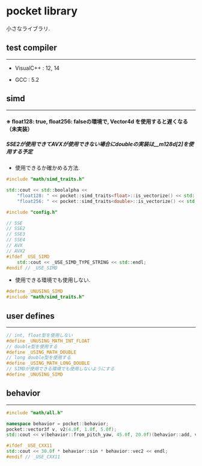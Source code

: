 # pocket library
小さなライブラリ.

## test compiler
***
* VisualC++ : 12, 14

* GCC : 5.2

## simd
***
#### ※ float128: true, float256: falseの環境で, Vector4d を使用すると遅くなる（未実装）
#####   SSE2が使用できてAVXが使用できない場合にdoubleの実装は__m128d[2]を使用する予定

* 使用できるか確かめる方法.
```cpp
#include "math/simd_traits.h"

std::cout << std::boolalpha <<
	"float128: " << pocket::simd_traits<float>::is_vectorize() << std::endl <<
	"float256: " << pocket::simd_traits<double>::is_vectorize() << std::endl;
```
```cpp
#include "config.h"

// SSE
// SSE2
// SSE3
// SSE4
// AVX
// AVX2
#ifdef _USE_SIMD
	std::cout << _USE_SIMD_TYPE_STRING << std::endl;
#endif // _USE_SIMD
```

* 使用できる環境でも使用しない.
```cpp
#define _UNUSING_SIMD
#include "math/simd_traits.h"
```

## user defines
***
```cpp
// int, float型を使用しない
#define _UNUSING_MATH_INT_FLOAT
// double型を使用する
#define _USING_MATH_DOUBLE
// long double型を使用する
#define _USING_MATH_LONG_DOUBLE
// SIMDが使用できる環境でも使用しないようにする
#define _UNUSING_SIMD
```

## behavior
***
```cpp
#include "math/all.h"

namespace behavior = pocket::behavior;
pocket::vector3f v, v2(4.0f, 1.0f, 5.0f);
std::cout << v(behavior::from_pitch_yaw, 45.0f, 20.0f)(behavior::add, v2)(behavior::normalize)(behavior::dot, v2) << std::endl;

#ifdef _USE_CXX11
std::cout << 30.0f * behavior::sin * behavior::vec2 << endl;
#endif // _USE_CXX11
```
